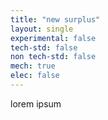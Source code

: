 ```yaml
---
title: "new surplus"
layout: single
experimental: false
tech-std: false
non tech-std: false
mech: true
elec: false
---
```


lorem ipsum
